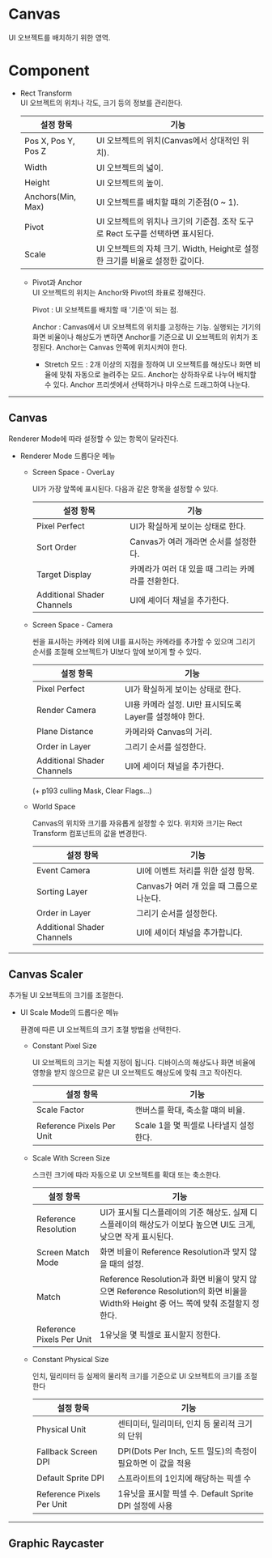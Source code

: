 # Canvas
UI 오브젝트를 배치하기 위한 영역.

# Component

- Rect Transform  
    UI 오브젝트의 위치나 각도, 크기 등의 정보를 관리한다.

    |설정 항목          |기능|
    |-------------------|---------------|
    |Pos X, Pos Y, Pos Z|UI 오브젝트의 위치(Canvas에서 상대적인 위치).|
    |Width              |UI 오브젝트의 넓이.|
    |Height             |UI 오브젝트의 높이.|
    |Anchors(Min, Max)  |UI 오브젝트를 배치할 떄의 기준점(0 ~ 1).|
    |Pivot              |UI 오브젝트의 위치나 크기의 기준점. 조작 도구로 Rect 도구를 선택하면 표시된다.|
    |Scale              |UI 오브젝트의 자체 크기. Width, Height로 설정한 크기를 비율로 설정한 값이다.|

    - Pivot과 Anchor  
        UI 오브젝트의 위치는 Anchor와 Pivot의 좌표로 정해진다.

        Pivot : UI 오브젝트를 배치할 때 '기준'이 되는 점.
            
        Anchor : Canvas에서 UI 오브젝트의 위치를 고정하는 기능. 실행되는 기기의 화면 비율이나 해상도가 변하면 Anchor를 기준으로 UI 오브젝트의 위치가 조정된다. Anchor는 Canvas 안쪽에 위치시켜야 한다.  
        - Stretch 모드 : 2개 이상의 지점을 정하여 UI 오브젝트를 해상도나 화면 비율에 맞춰 자동으로 늘려주는 모드. Anchor는 상하좌우로 나누어 배치할 수 있다. Anchor 프리셋에서 선택하거나 마우스로 드래그하여 나눈다.
- - -



## Canvas
Renderer Mode에 따라 설정할 수 있는 항목이 달라진다.

- Renderer Mode 드롭다운 메뉴

    - Screen Space - OverLay
        
        UI가 가장 앞쪽에 표시된다. 다음과 같은 항목을 설정할 수 있다.
        
        |설정 항목           |기능      |
        |---------------------------|------------------|
        |Pixel Perfect              | UI가 확실하게 보이는 상태로 한다.|
        |Sort Order                 |Canvas가 여러 개라면 순서를 설정한다.|
        |Target Display|카메라가 여러 대 있을 때 그리는 카메라를 전환한다.  |
        |Additional Shader Channels |UI에 셰이더 채널을 추가한다.|

        
    - Screen Space - Camera
    
        씬을 표시하는 카메라 외에 UI를 표시하는 카메라를 추가할 수 있으며 그리기 순서를 조절해 오브젝트가 UI보다 앞에 보이게 할 수 있다.

        |설정 항목                   |기능      |
        |---------------------------|----------------------|
        |Pixel Perfect              |UI가 확실하게 보이는 상태로 한다.|
        |Render Camera              |UI용 카메라 설정. UI만 표시되도록 Layer를 설정해야 한다.|
        |Plane Distance             |카메라와 Canvas의 거리.|
        |Order in Layer             |그리기 순서를 설정한다.|
        |Additional Shader Channels |UI에 셰이더 채널을 추가한다.|
    
        (+ p193 culling Mask, Clear Flags...)
        
        
    - World Space
    
        Canvas의 위치와 크기를 자유롭게 설정할 수 있다. 위치와 크기는 Rect Transform 컴포넌트의 값을 변경한다.
    
        |설정 항목                   |기능                  |
        |---------------------------|------------------|
        |Event Camera               |UI에 이벤트 처리를 위한 설정 항목.|
        |Sorting Layer              |Canvas가 여러 개 있을 때 그룹으로 나눈다.|
        |Order in Layer             |그리기 순서를 설정한다.|
        |Additional Shader Channels |UI에 셰이더 채널을 추가합니다.|
- - -



## Canvas Scaler
추가될 UI 오브젝트의 크기를 조절한다.

- UI Scale Mode의 드롭다운 메뉴

    환경에 따른 UI 오브젝트의 크기 조절 방법을 선택한다.

    - Constant Pixel Size
        
        UI 오브젝트의 크기는 픽셀 지정이 됩니다. 디바이스의 해상도나 화면 비율에 영향을 받지 않으므로 같은 UI 오브젝트도 해상도에 맞춰 크고 작아진다.
        
        |설정 항목                  |기능              |
        |---------------------------|---------------------|
        |Scale Factor               |캔버스를 확대, 축소할 떄의 비율.        |
        |Reference Pixels Per Unit  |Scale 1을 몇 픽셀로 나타낼지 설정한다.|
            
    - Scale With Screen Size

        스크린 크기에 따라 자동으로 UI 오브젝트를 확대 또는 축소한다.
        
        |설정 항목                   |기능                            |
        |---------------------------|---------------------------------|
        |Reference Resolution       |UI가 표시될 디스플레이의 기준 해상도. 실제 디스플레이의 해상도가 이보다 높으면 UI도 크게, 낮으면 작게 표시된다.|
        |Screen Match Mode          |화면 비율이 Reference Resolution과 맞지 않을 때의 설정.|
        |Match                      |Reference Resolution과 화면 비율이 맞지 않으면 Reference Resolution의 화면 비율을 Width와 Height 중 어느 쪽에 맞춰 조절할지 정한다.|
        |Reference Pixels Per Unit  |1유닛을 몇 픽셀로 표시할지 정한다.|

    - Constant Physical Size

        인치, 밀리미터 등 실제의 물리적 크기를 기준으로 UI 오브젝트의 크기를 조절한다
        
        |설정 항목                  |기능                 |
        |---------------------------|----------------------|
        |Physical Unit              |센티미터, 밀리미터, 인치 등 물리적 크기의 단위|
        |Fallback Screen DPI        |DPI(Dots Per Inch, 도트 밀도)의 측정이 필요하면 이 값을 적용|
        |Default Sprite DPI         |스프라이트의 1인치에 해당하는 픽셀 수|
        |Reference Pixels Per Unit  |1유닛을 표시할 픽셀 수. Default Sprite DPI 설정에 사용|
- - -



## Graphic Raycaster